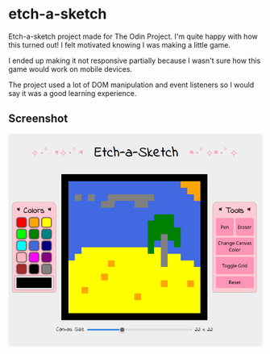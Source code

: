 # etch-a-sketch
Etch-a-sketch project made for The Odin Project. I'm quite happy with how this turned out! I felt motivated knowing I was making a little game.

I ended up making it not responsive partially because I wasn't sure how this game would work on mobile devices.

The project used a lot of DOM manipulation and event listeners so I would say it was a good learning experience.

<h2>Screenshot</h2>

![Screenshot of the project](etch-a-sketch.png)
